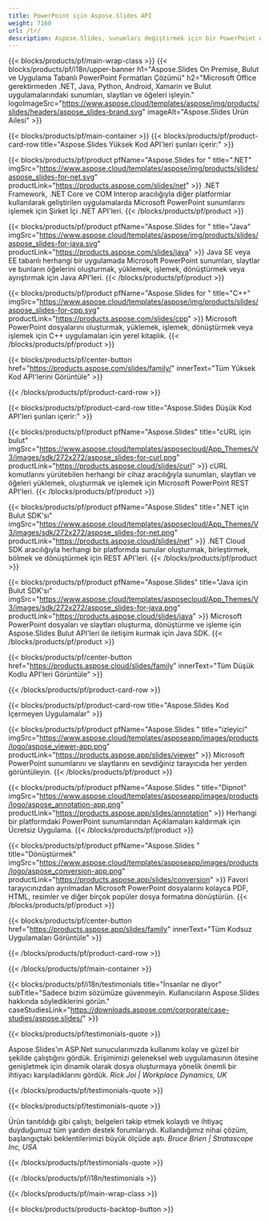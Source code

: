 ```yaml
---
title: PowerPoint için Aspose.Slides API
weight: 7160
url: /tr/
description: Aspose.Slides, sunumları değiştirmek için bir PowerPoint API'sidir ve bulut, slaytlar bulut API'si sağlar.
---
```


{{< blocks/products/pf/main-wrap-class >}}
{{< blocks/products/pf/i18n/upper-banner h1="Aspose.Slides On Premise, Bulut ve Uygulama Tabanlı PowerPoint Formatları Çözümü" h2="Microsoft Office gerektirmeden .NET, Java, Python, Android, Xamarin ve Bulut uygulamalarındaki sunumları, slaytları ve öğeleri işleyin." logoImageSrc="https://www.aspose.cloud/templates/aspose/img/products/slides/headers/aspose_slides-brand.svg" imageAlt="Aspose.Slides Ürün Ailesi" >}}

{{< blocks/products/pf/main-container >}}
{{< blocks/products/pf/product-card-row title="Aspose.Slides Yüksek Kod API'leri şunları içerir:" >}}

{{< blocks/products/pf/product pfName="Aspose.Slides for " title=".NET" imgSrc="https://www.aspose.cloud/templates/aspose/img/products/slides/aspose_slides-for-net.svg" productLink="https://products.aspose.com/slides/net" >}}
.NET Framework, .NET Core ve COM Interop aracılığıyla diğer platformlar kullanılarak geliştirilen uygulamalarda Microsoft PowerPoint sunumlarını işlemek için Şirket İçi .NET API'leri.
{{< /blocks/products/pf/product >}}

{{< blocks/products/pf/product pfName="Aspose.Slides for " title="Java" imgSrc="https://www.aspose.cloud/templates/aspose/img/products/slides/aspose_slides-for-java.svg" productLink="https://products.aspose.com/slides/java" >}}
Java SE veya EE tabanlı herhangi bir uygulamada Microsoft PowerPoint sunumları, slaytlar ve bunların öğelerini oluşturmak, yüklemek, işlemek, dönüştürmek veya ayrıştırmak için Java API'leri.
{{< /blocks/products/pf/product >}}

{{< blocks/products/pf/product pfName="Aspose.Slides for " title="C++" imgSrc="https://www.aspose.cloud/templates/aspose/img/products/slides/aspose_slides-for-cpp.svg" productLink="https://products.aspose.com/slides/cpp" >}}
Microsoft PowerPoint dosyalarını oluşturmak, yüklemek, işlemek, dönüştürmek veya işlemek için C++ uygulamaları için yerel kitaplık.
{{< /blocks/products/pf/product >}}

{{< blocks/products/pf/center-button href="https://products.aspose.com/slides/family/" innerText="Tüm Yüksek Kod API'lerini Görüntüle" >}}

{{< /blocks/products/pf/product-card-row >}}

{{< blocks/products/pf/product-card-row title="Aspose.Slides Düşük Kod API'leri şunları içerir:" >}}

{{< blocks/products/pf/product pfName="Aspose.Slides" title="cURL için bulut" imgSrc="https://www.aspose.cloud/templates/asposecloud/App_Themes/V3/images/sdk/272x272/aspose_slides-for-curl.png" productLink="https://products.aspose.cloud/slides/curl" >}}
cURL komutlarını yürütebilen herhangi bir cihaz aracılığıyla sunumları, slaytları ve öğeleri yüklemek, oluşturmak ve işlemek için Microsoft PowerPoint REST API'leri.
{{< /blocks/products/pf/product >}}

{{< blocks/products/pf/product pfName="Aspose.Slides" title=".NET için Bulut SDK'sı" imgSrc="https://www.aspose.cloud/templates/asposecloud/App_Themes/V3/images/sdk/272x272/aspose_slides-for-net.png" productLink="https://products.aspose.cloud/slides/net" >}}
.NET Cloud SDK aracılığıyla herhangi bir platformda sunular oluşturmak, birleştirmek, bölmek ve dönüştürmek için REST API'leri.
{{< /blocks/products/pf/product >}}

{{< blocks/products/pf/product pfName="Aspose.Slides" title="Java için Bulut SDK'sı" imgSrc="https://www.aspose.cloud/templates/asposecloud/App_Themes/V3/images/sdk/272x272/aspose_slides-for-java.png" productLink="https://products.aspose.cloud/slides/java" >}}
Microsoft PowerPoint dosyaları ve slaytları oluşturma, dönüştürme ve işleme için Aspose.Slides Bulut API'leri ile iletişim kurmak için Java SDK.
{{< /blocks/products/pf/product >}}

{{< blocks/products/pf/center-button href="https://products.aspose.cloud/slides/family" innerText="Tüm Düşük Kodlu API'leri Görüntüle" >}}

{{< /blocks/products/pf/product-card-row >}}

{{< blocks/products/pf/product-card-row title="Aspose.Slides Kod İçermeyen Uygulamalar" >}}

{{< blocks/products/pf/product pfName="Aspose.Slides " title="izleyici" imgSrc="https://www.aspose.cloud/templates/asposeapp/images/products/logo/aspose_viewer-app.png" productLink="https://products.aspose.app/slides/viewer" >}}
Microsoft PowerPoint sunumlarını ve slaytlarını en sevdiğiniz tarayıcıda her yerden görüntüleyin.
{{< /blocks/products/pf/product >}}

{{< blocks/products/pf/product pfName="Aspose.Slides " title="Dipnot" imgSrc="https://www.aspose.cloud/templates/asposeapp/images/products/logo/aspose_annotation-app.png" productLink="https://products.aspose.app/slides/annotation" >}}
Herhangi bir platformdaki PowerPoint sunumlarından Açıklamaları kaldırmak için Ücretsiz Uygulama.
{{< /blocks/products/pf/product >}}

{{< blocks/products/pf/product pfName="Aspose.Slides " title="Dönüştürmek" imgSrc="https://www.aspose.cloud/templates/asposeapp/images/products/logo/aspose_conversion-app.png" productLink="https://products.aspose.app/slides/conversion" >}}
Favori tarayıcınızdan ayrılmadan Microsoft PowerPoint dosyalarını kolayca PDF, HTML, resimler ve diğer birçok popüler dosya formatına dönüştürün.
{{< /blocks/products/pf/product >}}

{{< blocks/products/pf/center-button href="https://products.aspose.app/slides/family" innerText="Tüm Kodsuz Uygulamaları Görüntüle" >}}

{{< /blocks/products/pf/product-card-row >}}

{{< /blocks/products/pf/main-container >}}

{{< blocks/products/pf/i18n/testimonials title="İnsanlar ne diyor" subTitle="Sadece bizim sözümüze güvenmeyin. Kullanıcıların Aspose.Slides hakkında söylediklerini görün." caseStudiesLink="https://downloads.aspose.com/corporate/case-studies/aspose.slides/" >}}

{{< blocks/products/pf/testimonials-quote >}}
<p class="first">
Aspose.Slides'ın ASP.Net sunucularımızda kullanımı kolay ve güzel bir şekilde çalıştığını gördük. Erişimimizi geleneksel web uygulamasının ötesine genişletmek için dinamik olarak dosya oluşturmaya yönelik önemli bir ihtiyacı karşıladıklarını gördük.
 <em>
  Rick Joi | Workplace Dynamics, UK
 </em>
</p>

{{< /blocks/products/pf/testimonials-quote >}}

{{< blocks/products/pf/testimonials-quote >}}
<p class="second">
Ürün tanıtıldığı gibi çalıştı, belgeleri takip etmek kolaydı ve ihtiyaç duyduğumuz tüm yardım destek forumlarıydı. Kullandığımız nihai çözüm, başlangıçtaki beklentilerimizi büyük ölçüde aştı.
 <em>
  Bruce Brien | Stratascope Inc, USA
 </em>
</p>

{{< /blocks/products/pf/testimonials-quote >}}

{{< /blocks/products/pf/i18n/testimonials >}}

{{< /blocks/products/pf/main-wrap-class >}}

{{< blocks/products/products-backtop-button >}}